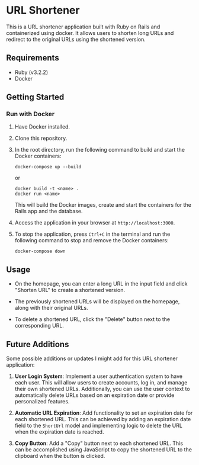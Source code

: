 
# URL Shortener

This is a URL shortener application built with Ruby on Rails and containerized using docker. It allows users to shorten long URLs and redirect to the original URLs using the shortened version.

## Requirements

- Ruby (v3.2.2)
- Docker

## Getting Started

### Run with Docker

1. Have Docker installed. 

2. Clone this repository.

3. In the root directory, run the following command to build and start the Docker containers:

   ```shell
   docker-compose up --build
   ```
    or 

    ```shell
   docker build -t <name> .
   docker run <name>
   ```

   This will build the Docker images, create and start the containers for the Rails app and the database.

4. Access the application in your browser at `http://localhost:3000`.

5. To stop the application, press `Ctrl+C` in the terminal and run the following command to stop and remove the Docker containers:

   ```shell
   docker-compose down
   ```
   
## Usage

- On the homepage, you can enter a long URL in the input field and click "Shorten URL" to create a shortened version.

- The previously shortened URLs will be displayed on the homepage, along with their original URLs.

- To delete a shortened URL, click the "Delete" button next to the corresponding URL.

## Future Additions

Some possible additions or updates I might add for this URL shortener application:

1. **User Login System**: Implement a user authentication system to have each user. This will allow users to create accounts, log in, and manage their own shortened URLs. Additionally, you can use the user context to automatically delete URLs based on an expiration date or provide personalized features.

2. **Automatic URL Expiration**: Add functionality to set an expiration date for each shortened URL. This can be achieved by adding an expiration date field to the `ShortUrl` model and implementing logic to delete the URL when the expiration date is reached. 

3. **Copy Button**: Add a "Copy" button next to each shortened URL. This can be accomplished using JavaScript to copy the shortened URL to the clipboard when the button is clicked. 
